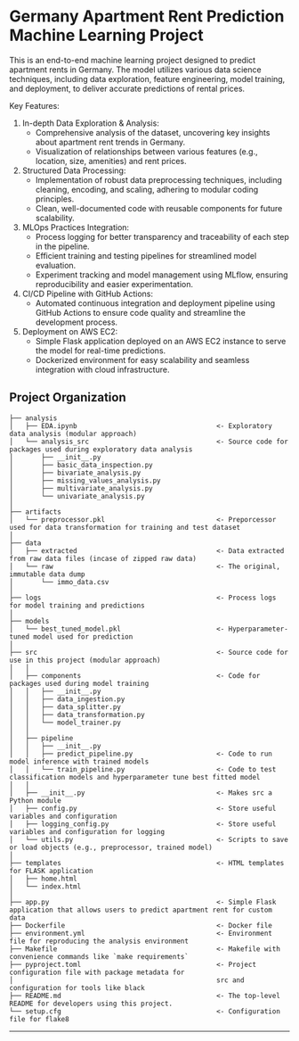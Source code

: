 # Germany Apartment Rent Prediction Machine Learning Project

This is an end-to-end machine learning project designed to predict apartment rents in Germany. The model utilizes various data science techniques, including data exploration, feature engineering, model training, and deployment, to deliver accurate predictions of rental prices.

Key Features:
1.	In-depth Data Exploration & Analysis:
	- Comprehensive analysis of the dataset, uncovering key insights about apartment rent trends in Germany. 
	- Visualization of relationships between various features (e.g., location, size, amenities) and rent prices.
2.	Structured Data Processing:
	- Implementation of robust data preprocessing techniques, including cleaning, encoding, and scaling, adhering to modular coding principles.
	- Clean, well-documented code with reusable components for future scalability.
3.	MLOps Practices Integration:
	- Process logging for better transparency and traceability of each step in the pipeline.
	- Efficient training and testing pipelines for streamlined model evaluation.
	- Experiment tracking and model management using MLflow, ensuring reproducibility and easier experimentation.
4.	CI/CD Pipeline with GitHub Actions:
	- Automated continuous integration and deployment pipeline using GitHub Actions to ensure code quality and streamline the development process.
5.	Deployment on AWS EC2:
	- Simple Flask application deployed on an AWS EC2 instance to serve the model for real-time predictions.
	- Dockerized environment for easy scalability and seamless integration with cloud infrastructure.


## Project Organization

```
├── analysis           
│   ├── EDA.ipynb                                   <- Exploratory data analysis (modular approach)
│   └── analysis_src                                <- Source code for packages used during exploratory data analysis
│       ├── __init__.py 
│       ├── basic_data_inspection.py
│       ├── bivariate_analysis.py
│       ├── missing_values_analysis.py
│       ├── multivariate_analysis.py
│       └── univariate_analysis.py
│
├── artifacts                   
│   └── preprocessor.pkl                            <- Preporcessor used for data transformation for training and test dataset
│
├── data
│   ├── extracted                                   <- Data extracted from raw data files (incase of zipped raw data)
│   └── raw                                         <- The original, immutable data dump
│       └── immo_data.csv
│
├── logs                                            <- Process logs for model training and predictions
│
├── models                                          
│   └── best_tuned_model.pkl                        <- Hyperparameter-tuned model used for prediction
│
├── src                                             <- Source code for use in this project (modular approach)
│   │
│   ├── components                                  <- Code for packages used during model training
│   │   ├── __init__.py 
│   │   ├── data_ingestion.py                
│   │   ├── data_splitter.py 
│   │   ├── data_transformation.py 
│   │   └── model_trainer.py
│   │
│   ├── pipeline                
│   │   ├── __init__.py 
│   │   ├── predict_pipeline.py                     <- Code to run model inference with trained models          
│   │   └── train_pipeline.py                       <- Code to test classification models and hyperparameter tune best fitted model
│   │
│   ├── __init__.py                                 <- Makes src a Python module
│   ├── config.py                                   <- Store useful variables and configuration
│   ├── logging_config.py                           <- Store useful variables and configuration for logging
│   └── utils.py                                    <- Scripts to save or load objects (e.g., preprocessor, trained model)
│
├── templates                                       <- HTML templates for FLASK application
│   ├── home.html                           
│   └── index.html                                    
│
├── app.py                                          <- Simple Flask application that allows users to predict apartment rent for custom data
├── Dockerfile                                      <- Docker file 
├── environment.yml                                 <- Environment file for reproducing the analysis environment
├── Makefile                                        <- Makefile with convenience commands like `make requirements`
├── pyproject.toml                                  <- Project configuration file with package metadata for 
│                                                   src and configuration for tools like black
├── README.md                                       <- The top-level README for developers using this project.
└── setup.cfg                                       <- Configuration file for flake8
```

--------